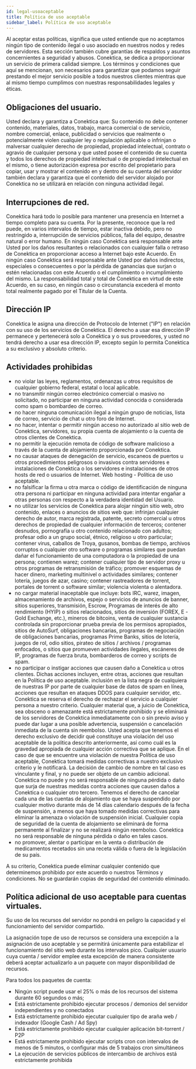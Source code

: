 ```yaml
---
id: legal-usoaceptable
title: Política de uso aceptable
sidebar_label: Política de uso aceptable
---
```



Al aceptar estas políticas, significa que usted entiende que no aceptamos ningún tipo de contenido ilegal o uso asociado en nuestros nodos y redes de servidores. Esta sección también cubre garantías de respaldos y asuntos concernientes a seguridad y abusos.
Conektica, se dedica a proporcionar un servicio de primera calidad siempre. Los términos y condiciones que aquí se mencionan, son necesarios para garantizar que podamos seguir prestando el mejor servicio posible a todos nuestros clientes mientras que al mismo tiempo cumplimos con nuestras responsabilidades legales y éticas.


## Obligaciones del usuario.

Usted declara y garantiza a Conektica que: Su contenido no debe contener contenido, materiales, datos, trabajo, marca comercial o de servicio, nombre comercial, enlace, publicidad o servicios que realmente o potencialmente violen cualquier ley o regulación aplicable o infrinjan o malversar cualquier derecho de propiedad, propiedad intelectual, contrato o agravio de cualquier persona y que usted posee el contenido de su cuenta y todos los derechos de propiedad intelectual o de propiedad intelectual en el mismo, o tiene autorización expresa por escrito del propietario para copiar, usar y mostrar el contenido en y dentro de su cuenta del servidor también declara y garantiza que el contenido del servidor alojado por Conektica no se utilizará en relación con ninguna actividad ilegal.


## Interrupciones de red.

Conektica hará todo lo posible para mantener una presencia en Internet a tiempo completo para su cuenta. Por la presente, reconoce que la red puede, en varios intervalos de tiempo, estar inactiva debido, pero no restringido a, interrupción de servicios públicos, falla del equipo, desastre natural o error humano. En ningún caso Conektica será responsable ante Usted por los daños resultantes o relacionados con cualquier falla o retraso de Conektica en proporcionar acceso a Internet bajo este Acuerdo. En ningún caso Conektica será responsable ante Usted por daños indirectos, especiales o consecuentes o por la pérdida de ganancias que surjan o estén relacionadas con este Acuerdo o el cumplimiento o incumplimiento del mismo. La responsabilidad total y total de Conektica en virtud de este Acuerdo, en su caso, en ningún caso o circunstancia excederá el monto total realmente pagado por el Titular de la Cuenta.

## Dirección IP

Conektica le asigna una dirección de Protocolo de Internet ("IP") en relación con su uso de los servicios de Conektica. El derecho a usar esa dirección IP permanece y pertenecerá solo a Conektica y o sus proveedores, y usted no tendrá derecho a usar esa dirección IP, excepto según lo permita Conektica a su exclusivo y absoluto criterio.

## Actividades prohibidas

* no violar las leyes, reglamentos, ordenanzas u otros requisitos de cualquier gobierno federal, estatal o local aplicable.
* no transmitir ningún correo electrónico comercial o masivo no solicitado, no participar en ninguna actividad conocida o considerada como spam o bombardeo de correo.
* no hacer ninguna comunicación ilegal a ningún grupo de noticias, lista de correo, servicio de chat u otro foro de Internet.
* no hacer, intentar o permitir ningún acceso no autorizado al sitio web de Conektica, servidores, su propia cuenta de alojamiento o la cuenta de otros clientes de Conektica.
* no permitir la ejecución remota de código de software malicioso a través de la cuenta de alojamiento proporcionada por Conektica.
* no causar ataques de denegación de servicio, escaneos de puertos u otros procedimientos peligrosos o invasivos contra servidores e instalaciones de Conektica o los servidores e instalaciones de otros hosts de red o usuarios de Internet.
Web hosting -​ ​Política de uso aceptable.
* no falsificar la firma u otra marca o código de identificación de ninguna otra persona ni participar en ninguna actividad para intentar engañar a otras personas con respecto a la verdadera identidad del Usuario.
* no utilizar los servicios de Conektica para alojar ningún sitio web, otro contenido, enlaces o anuncios de sitios web que: infrinjan cualquier derecho de autor, marca registrada, patente, secreto comercial u otros derechos de propiedad de cualquier información de terceros; contener desnudos, pornografía u otro contenido relacionado con adultos; profesar odio a un grupo social, étnico, religioso u otro particular; contener virus, caballos de Troya, gusanos, bombas de tiempo, archivos corruptos o cualquier otro software o programas similares que puedan dañar el funcionamiento de una computadora o la propiedad de una persona; contienen warez; contener cualquier tipo de servidor proxy u otros programas de retransmisión de tráfico; promover esquemas de hacer dinero, marketing multinivel o actividades similares; contener lotería, juegos de azar, casino; contener rastreadores de torrent, portales de torrent o software similar; violencia violenta o alentadora.
* no cargar material inaceptable que incluye: bots IRC, warez, imagen, almacenamiento de archivos, espejo o servicios de anuncios de banner, sitios superiores, transmisión, Escrow, Programas de interés de alto rendimiento (HYIP) o sitios relacionados, sitios de inversión (FOREX, E -Gold Exchange, etc.), mineros de bitcoins, venta de cualquier sustancia controlada sin proporcionar prueba previa de los permisos apropiados, sitios de AutoSurf, obligaciones bancarias, programas de negociación de obligaciones bancarias, programas Prime Banks, sitios de lotería, juegos de rol, odio sitios, pirateo de sitios / archivos / programas enfocados, o sitios que promueven actividades ilegales, escáneres de IP, programas de fuerza bruta, bombarderos de correo y scripts de spam.
* no participar o instigar acciones que causen daño a Conektica u otros clientes. Dichas acciones incluyen, entre otras, acciones que resultan en la ​Política de uso aceptable.
inclusión en la lista negra de cualquiera de nuestras IP por parte de cualquier base de datos de spam en línea, acciones que resultan en ataques DDOS para cualquier servidor, etc. Conektica se reserva el derecho de rechazar el servicio a cualquier persona a nuestro criterio. Cualquier material que, a juicio de Conektica, sea obsceno o amenazante está estrictamente prohibido y se eliminará de los servidores de Conektica inmediatamente con o sin previo aviso y puede dar lugar a una posible advertencia, suspensión o cancelación inmediata de la cuenta sin reembolso. Usted acepta que tenemos el derecho exclusivo de decidir qué constituye una violación del uso aceptable de la política descrito anteriormente, así como cuál es la gravedad apropiada de cualquier acción correctiva que se aplique. En el caso de que se encuentre una violación de nuestra Política de uso aceptable, Conektica tomará medidas correctivas a nuestro exclusivo criterio y le notificará. La decisión de cambio de nombre en tal caso es vinculante y final, y no puede ser objeto de un cambio adicional. Conektica no puede y no será responsable de ninguna pérdida o daño que surja de nuestras medidas contra acciones que causen daños a Conektica o cualquier otro tercero. Tenemos el derecho de cancelar cada una de las cuentas de alojamiento que se haya suspendido por cualquier motivo durante más de 14 días calendario después de la fecha de suspensión, a menos que haya tomado medidas correctivas para eliminar la amenaza o violación de suspensión inicial. Cualquier copia de seguridad de la cuenta de alojamiento se eliminará de forma permanente al finalizar y no se realizará ningún reembolso. Conektica no será responsable de ninguna pérdida o daño en tales casos.
* no promover, alentar o participar en la venta o distribución de medicamentos recetados sin una receta válida o fuera de la legislación de su país.

A su criterio, Conektica puede eliminar cualquier contenido que determinemos prohibido por este acuerdo o nuestros Términos y condiciones. No se guardarán copias de seguridad del contenido eliminado.

## Política adicional de uso aceptable para cuentas virtuales.

Su uso de los recursos del servidor no pondrá en peligro la capacidad y el funcionamiento del servidor compartido.

La asignación tope de uso de recursos se considera una excepción a la asignación de uso aceptable y se permitirá únicamente para estabilizar el funcionamiento del sitio web durante los intervalos pico. Cualquier usuario cuya cuenta / servidor emplee esta excepción de manera consistente deberá aceptar actualizarlo a un paquete con mayor disponibilidad de recursos.

Para todos los paquetes de cuenta:

* Ningún script puede usar el 25% o más de los recursos del sistema durante 60 segundos o más;
* Está estrictamente prohibido ejecutar procesos / demonios del servidor independientes y no conectados
* Está estrictamente prohibido ejecutar cualquier tipo de araña web / indexador (Google Cash / Ad Spy)
* Está estrictamente prohibido ejecutar cualquier aplicación bit-torrent / P2P
* Está estrictamente prohibido ejecutar scripts cron con intervalos de menos de
5 minutos, o configurar más de 5 trabajos cron simultáneos
* La ejecución de servicios públicos de intercambio de archivos está
estrictamente prohibida